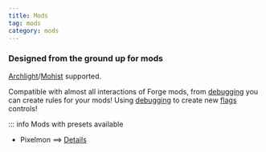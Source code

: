 ```yaml
---
title: Mods
tag: mods
category: mods
---
```


### Designed from the ground up for mods

[Archlight](https://github.com/IzzelAliz/Arclight)/[Mohist](https://mohistmc.com/) supported.

Compatible with almost all interactions of Forge mods, from [debugging](/wiki/advanced/Debugging.html) you can create rules for your mods!
Using [debugging](/wiki/advanced/Debugging.html) to create new [flags](/wiki/advanced/Flags.html) controls!

::: info Mods with presets available
- Pixelmon ==> [Details](/mods/Pixelmon)